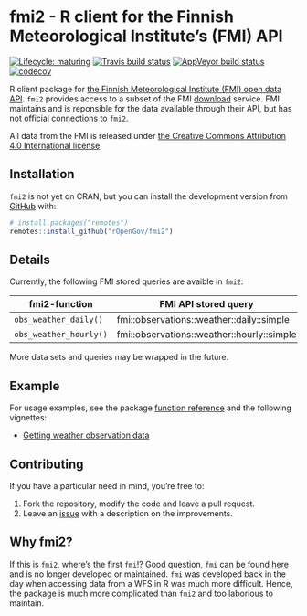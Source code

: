 
<!-- README.md is generated from README.Rmd. Please edit that file -->

# fmi2 - R client for the Finnish Meteorological Institute’s (FMI) API

<!-- badges: start -->

[![Lifecycle:
maturing](https://img.shields.io/badge/lifecycle-maturing-blue.svg)](https://www.tidyverse.org/lifecycle/#maturing)
[![Travis build
status](https://travis-ci.org/rOpenGov/fmi2.svg?branch=master)](https://travis-ci.org/rOpenGov/fmi2)
[![AppVeyor build
status](https://ci.appveyor.com/api/projects/status/github/rOpenGov/fmi2?branch=master&svg=true)](https://ci.appveyor.com/project/rOpenGov/fmi2)
[![codecov](https://codecov.io/gh/rOpenGov/fmi2/branch/master/graph/badge.svg)](https://codecov.io/gh/rOpenGov/fmi2)
<!-- badges: end -->

R client package for [the Finnish Meteorological Institute (FMI) open
data API](https://en.ilmatieteenlaitos.fi/open-data-manual). `fmi2`
provides access to a subset of the FMI
[download](http://en.ilmatieteenlaitos.fi/open-data-manual-accessing-data)
service. FMI maintains and is reponsible for the data available through
their API, but has not official connections to `fmi2`.

All data from the FMI is released under [the Creative Commons
Attribution 4.0 International
license](https://creativecommons.org/licenses/by/4.0/).

## Installation

`fmi2` is not yet on CRAN, but you can install the development version
from [GitHub](https://github.com/rOpenGov/fmi2) with:

``` r
# install.packages("remotes")
remotes::install_github("rOpenGov/fmi2")
```

## Details

Currently, the following FMI stored queries are avaible in `fmi2`:

| fmi2-function          | FMI API stored query                       |
| ---------------------- | ------------------------------------------ |
| `obs_weather_daily()`  | fmi::observations::weather::daily::simple  |
| `obs_weather_hourly()` | fmi::observations::weather::hourly::simple |

More data sets and queries may be wrapped in the future.

## Example

For usage examples, see the package [function
reference](https://ropengov.github.io/fmi2/reference/index.html) and the
following vignettes:

  - [Getting weather observation
    data](https://ropengov.github.io/fmi2/articles/weather_observation_data.html)

## Contributing

If you have a particular need in mind, you’re free to:

1.  Fork the repository, modify the code and leave a pull request.
2.  Leave an [issue](https://github.com/rOpenGov/fmi2/issues) with a
    description on the improvements.

## Why fmi2?

If this is `fmi2`, where’s the first `fmi`\!? Good question, `fmi` can
be found [here](https://github.com/rOpenGov/fmi) and is no longer
developed or maintained. `fmi` was developed back in the day when
accessing data from a WFS in R was much more difficult. Hence, the
package is much more complicated than `fmi2` and too laborious to
maintain.
